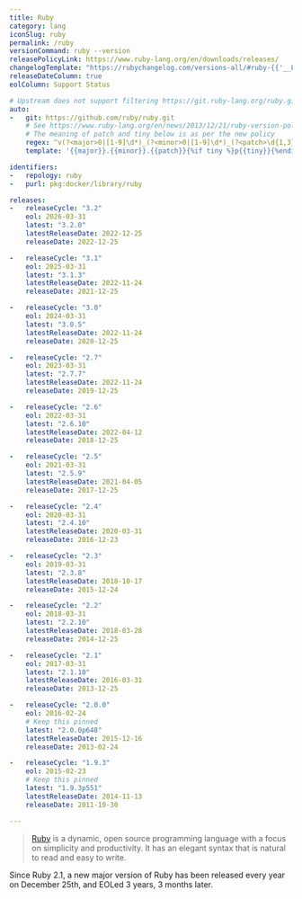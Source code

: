 ```yaml
---
title: Ruby
category: lang
iconSlug: ruby
permalink: /ruby
versionCommand: ruby --version
releasePolicyLink: https://www.ruby-lang.org/en/downloads/releases/
changelogTemplate: "https://rubychangelog.com/versions-all/#ruby-{{'__LATEST__'|replace:'.',''}}"
releaseDateColumn: true
eolColumn: Support Status

# Upstream does not support filtering https://git.ruby-lang.org/ruby.git
auto:
-   git: https://github.com/ruby/ruby.git
    # See https://www.ruby-lang.org/en/news/2013/12/21/ruby-version-policy-changes-with-2-1-0/
    # The meaning of patch and tiny below is as per the new policy
    regex: ^v(?<major>0|[1-9]\d*)_(?<minor>0|[1-9]\d*)_(?<patch>\d{1,3})_?(?<tiny>\d+)?$
    template: '{{major}}.{{minor}}.{{patch}}{%if tiny %}p{{tiny}}{%endif%}'

identifiers:
-   repology: ruby
-   purl: pkg:docker/library/ruby

releases:
-   releaseCycle: "3.2"
    eol: 2026-03-31
    latest: "3.2.0"
    latestReleaseDate: 2022-12-25
    releaseDate: 2022-12-25

-   releaseCycle: "3.1"
    eol: 2025-03-31
    latest: "3.1.3"
    latestReleaseDate: 2022-11-24
    releaseDate: 2021-12-25

-   releaseCycle: "3.0"
    eol: 2024-03-31
    latest: "3.0.5"
    latestReleaseDate: 2022-11-24
    releaseDate: 2020-12-25

-   releaseCycle: "2.7"
    eol: 2023-03-31
    latest: "2.7.7"
    latestReleaseDate: 2022-11-24
    releaseDate: 2019-12-25

-   releaseCycle: "2.6"
    eol: 2022-03-31
    latest: "2.6.10"
    latestReleaseDate: 2022-04-12
    releaseDate: 2018-12-25

-   releaseCycle: "2.5"
    eol: 2021-03-31
    latest: "2.5.9"
    latestReleaseDate: 2021-04-05
    releaseDate: 2017-12-25

-   releaseCycle: "2.4"
    eol: 2020-03-31
    latest: "2.4.10"
    latestReleaseDate: 2020-03-31
    releaseDate: 2016-12-23

-   releaseCycle: "2.3"
    eol: 2019-03-31
    latest: "2.3.8"
    latestReleaseDate: 2018-10-17
    releaseDate: 2015-12-24

-   releaseCycle: "2.2"
    eol: 2018-03-31
    latest: "2.2.10"
    latestReleaseDate: 2018-03-28
    releaseDate: 2014-12-25

-   releaseCycle: "2.1"
    eol: 2017-03-31
    latest: "2.1.10"
    latestReleaseDate: 2016-03-31
    releaseDate: 2013-12-25

-   releaseCycle: "2.0.0"
    eol: 2016-02-24
    # Keep this pinned
    latest: "2.0.0p648"
    latestReleaseDate: 2015-12-16
    releaseDate: 2013-02-24

-   releaseCycle: "1.9.3"
    eol: 2015-02-23
    # Keep this pinned
    latest: "1.9.3p551"
    latestReleaseDate: 2014-11-13
    releaseDate: 2011-10-30

---
```


> [Ruby](https://www.ruby-lang.org/) is a dynamic, open source programming language with a focus on
> simplicity and productivity. It has an elegant syntax that is natural to read and easy to write.

Since Ruby 2.1, a new major version of Ruby has been released every year on December 25th, and EOLed
3 years, 3 months later.
